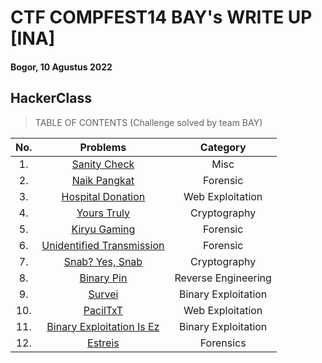 # CTF COMPFEST14 BAY's WRITE UP [INA]
#### Bogor, 10 Agustus 2022

## HackerClass

> TABLE OF CONTENTS (Challenge solved by team BAY)


|No.|Problems|Category|
|:-:|:------:|:------:|
|1. |[Sanity Check](https://github.com/jon-brandy/COMPFEST14-BAY-WU/blob/d0960e74f566b12d23014157353132ab54c6cf0d/Asset/Misc/Sanity%20Check/README.md)|Misc|
|2. |[Naik Pangkat](https://github.com/jon-brandy/COMPFEST14-BAY-WU/blob/865fd975c7c2c25384f340c14117f12dec450e43/Asset/Forensics/Naik%20Pangkat/README.md)|Forensic|
|3. |[Hospital Donation](https://github.com/jon-brandy/COMPFEST14-BAY-WU/blob/93151cb4a3cd8307a5d4aeffd31bc928ec7bf239/Asset/Web%20Exploitation/Hospital%20Donation/README.md)|Web Exploitation|
|4. |[Yours Truly](https://github.com/jon-brandy/COMPFEST14-BAY-WU/blob/660d2584f8f04d24867717afb03fa567fe1228cc/Asset/Cryptography/Yours%20Truly/README.md)|Cryptography|
|5. |[Kiryu Gaming](https://github.com/jon-brandy/COMPFEST14-BAY-WU/blob/27c12067f80cdf8793c5b697e603747f6cf3476b/Asset/Forensics/Kiryu%20Gaming/README.md)|Forensic|
|6. |[Unidentified Transmission](https://github.com/jon-brandy/COMPFEST14-BAY-WU/blob/a7fd7b20f5752290a63b251b4eda8c28741d6208/Asset/Forensics/Unidentified%20Transmission/README.md)|Forensic|
|7. |[Snab? Yes, Snab](https://github.com/jon-brandy/COMPFEST14-BAY-WU/blob/e018c4cc522bc9036034c9450a687674e1235d8a/Asset/Cryptography/Snab%3F%20Yes,%20Snab/README.md)|Cryptography|
|8. |[Binary Pin](https://github.com/jon-brandy/COMPFEST14-BAY-WU/blob/8ef96b5d57cbf21b5e49da79745b9be6ecb4e8df/Asset/Reverse%20Engineering/Binary%20Pin/README.md)|Reverse Engineering|
|9. |[Survei](https://github.com/jon-brandy/COMPFEST14-BAY-WU/blob/041f9191faed9b9fb9b7e53646a3fa8ebd9eec20/Asset/Binary%20Exploitation/Survei/README.md)|Binary Exploitation|
|10. |[PacilTxT](https://github.com/jon-brandy/COMPFEST14-BAY-WU/blob/4fd3fd034e5759286ed3012071a1f975d78c5dfc/Asset/Web%20Exploitation/PacilTxT/README.md)|Web Exploitation|
|11. |[Binary Exploitation Is Ez](https://github.com/jon-brandy/COMPFEST14-BAY-WU/blob/287556379b6d4cd4dacae3c120babeb90b43593e/Asset/Binary%20Exploitation/Binary%20Exploitation%20Is%20Ez/README.md)|Binary Exploitation|
|12. |[Estreis](https://github.com/jon-brandy/COMPFEST14-BAY-WU/blob/4e328c322eb44ea52e62b9e10a2394e61b0ccfc5/Asset/Forensics/Estreis/README.md)|Forensics|


